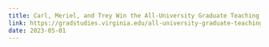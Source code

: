 ```yaml
---
title: Carl, Meriel, and Trey Win the All-University Graduate Teaching Awards and Disciplinary Area Awards
link: https://gradstudies.virginia.edu/all-university-graduate-teaching-awards-and-disciplinary-area-awards
date: 2023-05-01
---
```

